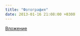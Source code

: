 ```yaml
---
title: "Фотография"
date: 2013-01-16 21:08:00 +0300
---
```



[Вложение](https://vk.com/photo41076938_293547478)

